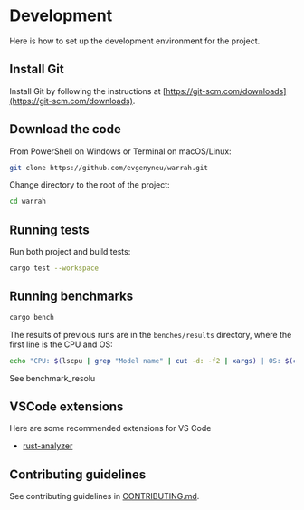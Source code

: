 # Development

Here is how to set up the development environment for the project.

## Install Git

Install Git by following the instructions at [https://git-scm.com/downloads](https://git-scm.com/downloads).

## Download the code

From PowerShell on Windows or Terminal on macOS/Linux:

```bash
git clone https://github.com/evgenyneu/warrah.git
```

Change directory to the root of the project:

```bash
cd warrah
```

## Running tests

Run both project and build tests:

```bash
cargo test --workspace
```

## Running benchmarks

```bash
cargo bench
```

The results of previous runs are in the `benches/results` directory, where the first line is the CPU and OS:

```sh
echo "CPU: $(lscpu | grep "Model name" | cut -d: -f2 | xargs) | OS: $(cat /etc/os-release | grep PRETTY_NAME | cut -d'"' -f2)"
```

See benchmark_resolu

## VSCode extensions

Here are some recommended extensions for VS Code

* [rust-analyzer](https://marketplace.visualstudio.com/items?itemName=rust-lang.rust-analyzer)


## Contributing guidelines

See contributing guidelines in [CONTRIBUTING.md](../CONTRIBUTING.md).
